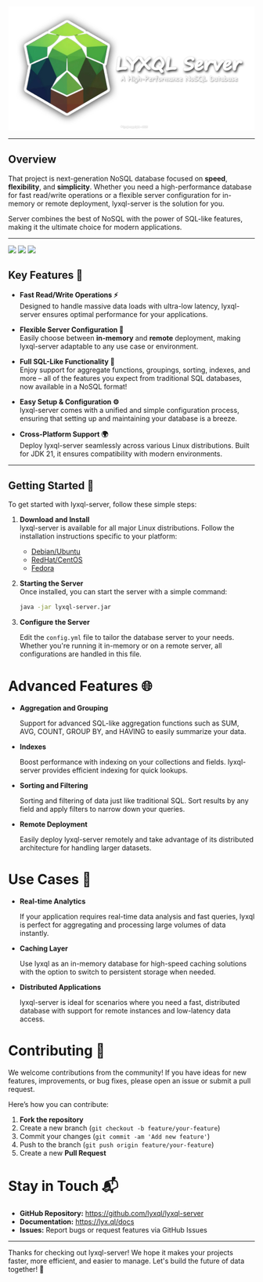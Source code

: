 <img src="assets/banner.png">

---

## Overview

That project is next-generation NoSQL database focused on **speed**, **flexibility**, and **simplicity**. Whether you need a high-performance database for fast read/write operations or a flexible server configuration for in-memory or remote deployment, lyxql-server is the solution for you.

Server combines the best of NoSQL with the power of SQL-like features, making it the ultimate choice for modern applications.

---

<div>
<img src="https://img.shields.io/badge/compiled-JDK--21-red?style=flat" />
<img src="https://img.shields.io/badge/build-maven-blue?style=flat" />
<img src="https://img.shields.io/badge/latest--release-0.0.1-green?style=flat" />
</div>

## **Key Features 🌟**

- **Fast Read/Write Operations ⚡**  
  Designed to handle massive data loads with ultra-low latency, lyxql-server ensures optimal performance for your applications.

- **Flexible Server Configuration 🔧**  
  Easily choose between **in-memory** and **remote** deployment, making lyxql-server adaptable to any use case or environment.

- **Full SQL-Like Functionality 📝**  
  Enjoy support for aggregate functions, groupings, sorting, indexes, and more – all of the features you expect from traditional SQL databases, now available in a NoSQL format!

- **Easy Setup & Configuration ⚙️**  
  lyxql-server comes with a unified and simple configuration process, ensuring that setting up and maintaining your database is a breeze.

- **Cross-Platform Support 🌍**  
  Deploy lyxql-server seamlessly across various Linux distributions. Built for JDK 21, it ensures compatibility with modern environments.

---

## **Getting Started 🚀**

To get started with lyxql-server, follow these simple steps:

1. **Download and Install**  
   lyxql-server is available for all major Linux distributions. Follow the installation instructions specific to your platform:

    - [Debian/Ubuntu](docs/install/debian.md)
    - [RedHat/CentOS](docs/install/redhat.md)
    - [Fedora](docs/install/fedora.md)

2. **Starting the Server**  
   Once installed, you can start the server with a simple command:

   ```bash
   java -jar lyxql-server.jar
   ```

3. **Configure the Server**
   
   Edit the `config.yml` file to tailor the database server to your needs. Whether you're running it in-memory or on a remote server, all configurations are handled in this file.
   
# **Advanced Features 🌐**
* **Aggregation and Grouping**
    
  Support for advanced SQL-like aggregation functions such as SUM, AVG, COUNT, GROUP BY, and HAVING to easily summarize your data.

* **Indexes**

  Boost performance with indexing on your collections and fields. lyxql-server provides efficient indexing for quick lookups.

* **Sorting and Filtering**

  Sorting and filtering of data just like traditional SQL. Sort results by any field and apply filters to narrow down your queries.

* **Remote Deployment**

  Easily deploy lyxql-server remotely and take advantage of its distributed architecture for handling larger datasets.

# **Use Cases 🧩**

* **Real-time Analytics**

  If your application requires real-time data analysis and fast queries, lyxql is perfect for aggregating and processing large volumes of data instantly.

* **Caching Layer**

  Use lyxql as an in-memory database for high-speed caching solutions with the option to switch to persistent storage when needed.

* **Distributed Applications**
  
  lyxql-server is ideal for scenarios where you need a fast, distributed database with support for remote instances and low-latency data access.

# **Contributing 🤝**

We welcome contributions from the community! If you have ideas for new features, improvements, or bug fixes, please open an issue or submit a pull request.

Here’s how you can contribute:

1. **Fork the repository**
2. Create a new branch (`git checkout -b feature/your-feature`)
3. Commit your changes (`git commit -am 'Add new feature'`)
4. Push to the branch (`git push origin feature/your-feature`)
5. Create a new **Pull Request**

# **Stay in Touch 📬**

* **GitHub Repository:** https://github.com/lyxql/lyxql-server
* **Documentation:** https://lyx.ql/docs
* **Issues:** Report bugs or request features via GitHub Issues

---

Thanks for checking out lyxql-server! We hope it makes your projects faster, more efficient, and easier to manage. Let's build the future of data together! 💪

